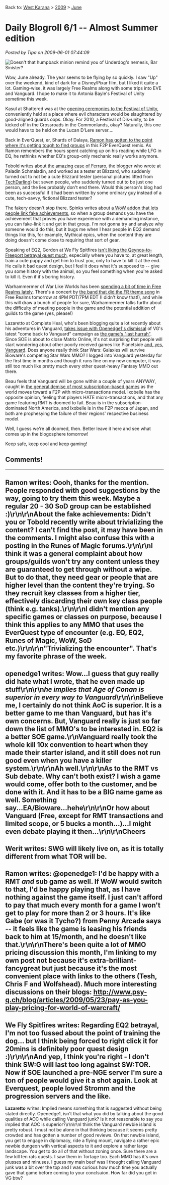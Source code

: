Back to: [West Karana](/posts/westkarana.md) > [2009](/posts/2009/westkarana.md) > [June](./westkarana.md)
# Daily Blogroll 6/1 -- Almost Summer edition

*Posted by Tipa on 2009-06-01 07:44:09*

![Doesn't that humpback minion remind you of Underdog's nemesis, Bar Sinister?](../../../uploads/2009/06/dungeonparty.jpg "Doesn't that humpback minion remind you of Underdog's nemesis, Bar Sinister?")

Wow, June already. The year seems to be flying by so quickly. I saw "Up" over the weekend, kind of dark for a Disney/Pixar film, but I liked it quite a lot. Gaming-wise, it was largely Free Realms along with some trips into EVE and Vanguard. I hope to make it to Antonia Bayle's Festival of Unity sometime this week.

Kasul at Shattered was at the [opening ceremonies to the Festival of Unity](http://shatteredblog.wordpress.com/2009/06/01/festival-of-unity-opening-ceremonies/), conveniently held at a place where evil characters would be slaughtered by good-aligned guards oops. Okay. For 2010, a Festival of Dis-unity, to be kicked off in the Crossroads in the Commonlands, okay? Naturally, this one would have to be held on the Lucan D'Lere server....

Back in EverQuest, er, Shards of Dalaya, [Ramon has gotten to the point where it's getting tough to find groups](http://dalayan.wordpress.com/2009/05/31/still-alive-but-groupless/) in this F2P EverQuest remix. As Ramon remembers the hours spent catching up on his reading while LFG in EQ, he rethinks whether EQ's group-only mechanic really works anymore.

Tobold writes about [the amazing case of Ferraro](http://tobolds.blogspot.com/2009/06/facts-and-opinions.html), the blogger who wrote at Paladin Schmaladin, and worked as a tester at Blizzard, who suddenly turned out to not be a cute Blizzard tester (personal pictures lifted from [TechDarling](http://techdarling.wordpress.com/)) but seven people, who suddenly turned out to be just one person, and the lies probably don't end there. Would this person's blog had been as successful if it had been written by some ordinary guy instead of a cute, tech-savvy, fictional Blizzard tester?

The fakery doesn't stop there. Spinks writes about [a WoW addon that lets people link fake achievements](http://spinksville.wordpress.com/2009/06/01/is-it-cheating-to-fake-achievements/), so when a group demands you have the achievement that proves you have experience with a demanding instance, you can fake-link it and get in that group. I'm not gonna try and analyze why someone would do this, but it bugs me when I hear people in EQ2 demand things like this, for example, Mythical epics, when the content they are doing doesn't come close to requiring that sort of gear.

Speaking of EQ2, Gordon at We Fly Spitfires [isn't liking the Qeynos-to-Freeport betrayal quest much](http://blog.weflyspitfires.com/2009/05/31/pet-the-dog-feed-the-dog-terrible-quest-design/), especially where you have to, at great length, train a cute puppy and get him to trust you, only to have to kill it at the end. He calls it bad quest design, but I feel it does what it's supposed to -- give you some history with the animal, so you feel something when you're asked to kill it. Even if it's boring history.


Warhammermer of War Like Worlds has been [spending a bit of time in Free Realms lately](http://exploringwar.wordpress.com/2009/05/31/free-realms-summer-beach-party/). There's a concert by [the band that did the FR theme song](http://www.freerealmsinsider.com/content/76-dares-behind-scenes-free-realms) in Free Realms tomorrow at 4PM PDT/7PM EDT (I didn't know that!), and while this will draw a bunch of people for sure, Warhammermer talks furthr about the difficulty of meeting people in the game and the potential addition of guilds to the game (yes, please!)

Lazaretto at Complete Heal, who's been blogging quite a lot recently about his adventures in Vanguard, [takes issue with Openedge1's dismissal](http://www.completeheal.com/?p=1106) of VG's latest "come back to Vanguard" campaign as [the game's "last hurrah"](http://simple-n-complex.blogspot.com/2009/05/vanguard-offers-free-time.html). Since SOE is about to close Matrix Online, it's not surprising that people will start wondering about other poorly received games like Planetside [and, yes, Vanguard](http://epicdolls.com/beauturkey/?p=1516). Does anyone really think Star Wars: Galaxies will survive Bioware's competing Star Wars MMO? I logged into Vanguard yesterday for the first time in months and though it runs fine on my new computer, it was still too much like pretty much every other quest-heavy Fantasy MMO out there.

Beau feels that Vanguard will be gone within a couple of years ANYWAY, caught in [the general demise of most subscription-based games](http://epicdolls.com/beauturkey/?p=1516) as the world moves toward a F2P with micro-transactions model. Ixobelle has the opposite opinion, feeling that players HATE micro-transactions, and that any game featuring RMT is doomed to fail. Beau is in the subscription-dominated North America, and Ixobelle is in the F2P mecca of Japan, and both are prophesying the failure of their regions' respective business model.

Well, I guess we're all doomed, then. Better leave it here and see what comes up in the blogosphere tomorrow!

Keep safe, keep cool and keep gaming!

## Comments!
---
**Ramon** writes: Oooh, thanks for the mention. People responded with good suggestions by the way, going to try them this week. Maybe a regular 20 - 30 SoD group can be established :)\r\n\r\nAbout the fake achievements: Didn't you or Tobold recently write about trivializing the content? I can't find the post, it may have been in the comments. I might also confuse this with a posting in the Runes of Magic forums.\r\n\r\nI think it was a general complaint about how groups/guilds won't try any content unless they are guaranteed to get through without a wipe. But to do that, they need gear or people that are higher level than the content they're trying. So they recruit key classes from a higher tier, effectively discarding their own key class people (think e.g. tanks).\r\n\r\nI didn't mention any specific games or classes on purpose, because I think this applies to any MMO that uses the EverQuest type of encounter (e.g. EQ, EQ2, Runes of Magic, WoW, SoD etc.)\r\n\r\n"Trivializing the encounter". That's my favorite phrase of the week.
---
**openedge1** writes: Wow...I guess that guy really did hate what I wrote, that he even made up stuff\r\n\r\n<i>he implies that Age of Conan is superior in every way to Vanguard</i>\r\n\r\nBelieve me, I certainly do not think AoC is superior. It is a better game to me than Vanguard, but has it's own concerns. But, Vanguard really is just so far down the list of MMO's to be interested in. EQ2 is a better SOE game.\r\nVanguard really took the whole kill 10x convention to heart when they made their starter island, and it still does not run good even when you have a killer system.\r\n\r\nAh well.\r\n\r\nAs to the RMT vs Sub debate. Why can't both exist? I wish a game would come, offer both to the customer, and be done with it. And it has to be a BIG name game as well. Something say...EA/Bioware...hehe\r\n\r\nOr how about Vanguard (Free, except for RMT transactions and limited scope, or 5 bucks a month...)...I might even debate playing it then...\r\n\r\nCheers
---
**Werit** writes: SWG will likely live on, as it is totally different from what TOR will be.
---
**Ramon** writes: @openedge1: I'd be happy with a RMT _and_ sub game as well. If WoW would switch to that, I'd be happy playing that, as I have nothing against the game itself. I just can't afford to pay that much every month for a game I won't get to play for more than 2 or 3 hours. It's like Gabe (or was it Tycho?) from Penny Arcade says -- it feels like the game is leasing his friends back to him at 15/month, and he doesn't like that.\r\n\r\nThere's been quite a lot of MMO pricing discussion this month, I'm linking to my own post not because it's extra-brilliant-fancygreat but just because it's the most convenient place with links to the others (Tesh, Chris F and Wolfshead). Much more interesting discussions on their blogs: http://www.psy-q.ch/blog/articles/2009/05/23/pay-as-you-play-pricing-for-world-of-warcraft/
---
**We Fly Spitfires** writes: Regarding EQ2 betrayal, I'm not too fussed about the point of training the dog... but I think being forced to right click it for 20mins is definitely poor quest design :)\r\n\r\nAnd yep, I think you're right - I don't think SW:G will last too long against SW:TOR. Now if SOE launched a pre-NGE server I'm sure a ton of people would give it a shot again. Look at Everquest, people loved Stromm and the progression servers and the like.
---
**Lazaretto** writes: Implied means something that is suggested without being stated directly.  Openedge1, isn't that what you did by talking about the good qualities of AOC while calling Vanguard junk?  Is it not reasonable to say you implied that AOC is superior?\r\n\r\nI think the Vanguard newbie island is pretty robust.  I must not be alone in that thinking because it seems pretty crowded and has gotten a number of good reviews.  On that newbie island, you get to engage in diplomacy, ride a flying mount, navigate a rather epic newbie dungeon with vertical aspects to it and explore a rather large landscape.  You get to do all of that without zoning once.  Sure there are a few kill ten rats quests.  I saw them in Tortage too.  Each MMO has it's own plusses and minuses.  I guess my main beef was I thought calling Vanguard junk was a bit over the top and I was curious how much time you actually gave that game before coming to your conclsuion.  How far did you get in VG btw?
